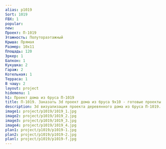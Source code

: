 ```yaml
---
alias: p1019
Sort: 1019
FBX: 1
popular: 
new: 
Проект: П-1019
Этажность: Полутораэтажный
Крыша: Прямая
Размер: 10х11
Площадь: 120
Эркер: 1
Балкон: 1
Кукушка: 2
Гараж: 2
Котельная: 1
Терраса: 1
В чашу: 2
layout: project
hidemenu: 1
h1: Проект дома из бруса П-1019
title: П-1019. Заказать 3d проект дома из бруса 9х10 - готовые проекты
description: 3d визуализация проекта деревянного дома из бруса П-1019. Площадь 120 м2, размер 9х10. Вы можете внести любые изменения в проект.
image1: project/p1019/1019_1.jpg
image2: project/p1019/1019_2.jpg
image3: project/p1019/1019_3.jpg
image4: project/p1019/1019_4.jpg
plan1: project/p1019/p1019-1.jpg
plan2: project/p1019/p1019-2.jpg
planl: project/p1019/p1019-f.jpg
---
```

